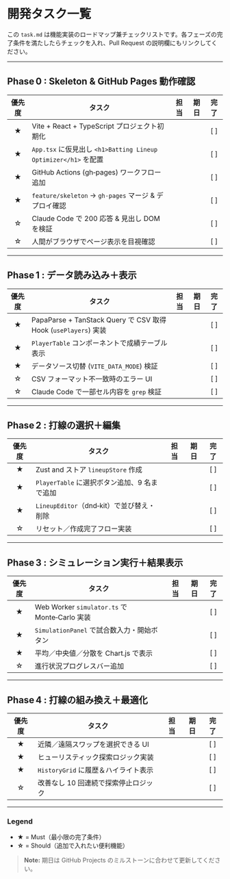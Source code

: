 # 開発タスク一覧

この `task.md` は機能実装のロードマップ兼チェックリストです。各フェーズの完了条件を満たしたらチェックを入れ、Pull Request の説明欄にもリンクしてください。

---

## Phase 0 : Skeleton & GitHub Pages 動作確認

| 優先度 | タスク                                                     |  担当 |  期日 |  完了  |
| :-: | ------------------------------------------------------- | :-: | :-: | :--: |
|  ★  | Vite + React + TypeScript プロジェクト初期化                     |     |     | \[ ] |
|  ★  | `App.tsx` に仮見出し `<h1>Batting Lineup Optimizer</h1>` を配置 |     |     | \[ ] |
|  ★  | GitHub Actions (gh‑pages) ワークフロー追加                      |     |     | \[ ] |
|  ★  | `feature/skeleton` → `gh-pages` マージ & デプロイ確認            |     |     | \[ ] |
|  ☆  | Claude Code で 200 応答 & 見出し DOM を検証                      |     |     | \[ ] |
|  ☆  | 人間がブラウザでページ表示を目視確認                                      |     |     | \[ ] |

---

## Phase 1 : データ読み込み＋表示

| 優先度 | タスク                                                        |  担当 |  期日 |  完了  |
| :-: | ---------------------------------------------------------- | :-: | :-: | :--: |
|  ★  | PapaParse + TanStack Query で CSV 取得 Hook (`usePlayers`) 実装 |     |     | \[ ] |
|  ★  | `PlayerTable` コンポーネントで成績テーブル表示                             |     |     | \[ ] |
|  ★  | データソース切替 (`VITE_DATA_MODE`) 検証                             |     |     | \[ ] |
|  ☆  | CSV フォーマット不一致時のエラー UI                                      |     |     | \[ ] |
|  ☆  | Claude Code で一部セル内容を `grep` 検証                             |     |     | \[ ] |

---

## Phase 2 : 打線の選択＋編集

| 優先度 | タスク                             |  担当 |  期日 |  完了  |
| :-: | ------------------------------- | :-: | :-: | :--: |
|  ★  | Zust and ストア `lineupStore` 作成   |     |     | \[ ] |
|  ★  | `PlayerTable` に選択ボタン追加、9 名まで追加  |     |     | \[ ] |
|  ★  | `LineupEditor`（dnd‑kit）で並び替え・削除 |     |     | \[ ] |
|  ☆  | リセット／作成完了フロー実装                  |     |     | \[ ] |

---

## Phase 3 : シミュレーション実行＋結果表示

| 優先度 | タスク                                        |  担当 |  期日 |  完了  |
| :-: | ------------------------------------------ | :-: | :-: | :--: |
|  ★  | Web Worker `simulator.ts` で Monte‑Carlo 実装 |     |     | \[ ] |
|  ★  | `SimulationPanel` で試合数入力・開始ボタン             |     |     | \[ ] |
|  ★  | 平均／中央値／分散を Chart.js で表示                    |     |     | \[ ] |
|  ☆  | 進行状況プログレスバー追加                              |     |     | \[ ] |

---

## Phase 4 : 打線の組み換え＋最適化

| 優先度 | タスク                       |  担当 |  期日 |  完了  |
| :-: | ------------------------- | :-: | :-: | :--: |
|  ★  | 近隣／遠隔スワップを選択できる UI        |     |     | \[ ] |
|  ★  | ヒューリスティック探索ロジック実装         |     |     | \[ ] |
|  ★  | `HistoryGrid` に履歴＆ハイライト表示 |     |     | \[ ] |
|  ☆  | 改善なし 10 回連続で探索停止ロジック      |     |     | \[ ] |

---

### Legend

* **★** = Must（最小限の完了条件）
* **☆** = Should（追加で入れたい便利機能）

> **Note:** 期日は GitHub Projects のミルストーンに合わせて更新してください。

